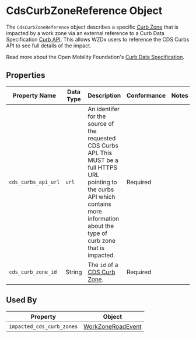 # CdsCurbZoneReference Object
The `CdsCurbZoneReference` object describes a specific [Curb Zone](https://github.com/openmobilityfoundation/curb-data-specification/tree/main/curbs#curb-zone) that is impacted by a work zone via an external reference to a Curb Data Specification [Curb API](https://github.com/openmobilityfoundation/curb-data-specification/tree/main/curbs#curb-data-specification-curbs-api). This allows WZDx users to reference the CDS Curbs API to see full details of the impact.

Read more about the Open Mobility Foundation's [Curb Data Specification](https://www.openmobilityfoundation.org/about-cds).

## Properties
Property Name | Data Type | Description | Conformance | Notes
--- | --- | --- | --- | ---
`cds_curbs_api_url` | `url` | An identifer for the source of the requested CDS Curbs API. This MUST be a full HTTPS URL pointing to the curbs API which contains more information about the type of curb zone that is impacted. | Required | 
`cds_curb_zone_id` | String | The `id` of a [CDS Curb Zone](https://github.com/openmobilityfoundation/curb-data-specification/tree/main/curbs#curb-zone). | Required |

## Used By
Property | Object
--- | ---
`impacted_cds_curb_zones` | [WorkZoneRoadEvent](/spec-content/objects/WorkZoneRoadEvent.md)
